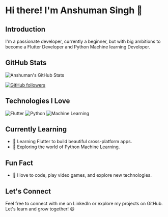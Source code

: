 # Hi there! I'm Anshuman Singh 👋

## Introduction
I'm a passionate developer, currently a beginner, but with big ambitions to become a Flutter Developer and Python Machine learning Developer.

## GitHub Stats
![Anshuman's GitHub Stats](https://github-readme-stats.vercel.app/api?username=triggered-insaan&show_icons=true&theme=radical)

<!-- Social Media -->
<!-- [![Linkedin: anshumansingh](https://img.shields.io/badge/-anshumansingh-blue?style=flat-square&logo=Linkedin&logoColor=white&link=https://www.linkedin.com/in/anshumansingh/)](https://www.linkedin.com/in/anshumansingh/) -->
[![GitHub followers](https://img.shields.io/github/followers/triggered-insaan?label=Follow&style=social)](https://github.com/triggered-insaan)


## Technologies I Love

![Flutter](https://img.shields.io/badge/-Flutter-61DBFB?style=for-the-badge&logo=flutter&logoColor=white)
![Python](https://img.shields.io/badge/-Python-3776AB?style=for-the-badge&logo=python&logoColor=white)
![Machine Learning](https://img.shields.io/badge/-Machine%20Learning-FF6F61?style=for-the-badge)


<!-- ## My Projects -->

<!-- - 🚀 [Project 1](link-to-project-1) - Short description.
- 🌟 [Project 2](link-to-project-2) - Short description.
- 📚 [Project 3](link-to-project-3) - Short description. -->

<!-- Currently Learning -->
## Currently Learning

- 📖 Learning Flutter to build beautiful cross-platform apps.
- 🧠 Exploring the world of Python Machine Learning.

<!-- Fun Fact -->
## Fun Fact

- 🎯 I love to code, play video games, and explore new technologies.

<!-- Let's Connect -->
## Let's Connect

Feel free to connect with me on LinkedIn or explore my projects on GitHub. Let's learn and grow together! 😄

